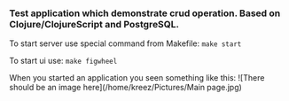 ### Test application which demonstrate crud operation. Based on Clojure/ClojureScript and PostgreSQL.


To start server use special command from Makefile:
```make start```

To start ui use:
```make figwheel```

When you started an application you seen something like this:
![There should be an image here](/home/kreez/Pictures/Main page.jpg)
